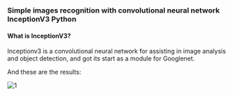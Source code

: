 ### Simple images recognition with convolutional neural network InceptionV3 Python

#### What is InceptionV3? 

Inceptionv3 is a convolutional neural network for assisting in image analysis and object detection, and got its start as a module for Googlenet.

And these are the results: 

![1](https://user-images.githubusercontent.com/63415652/91483545-7ded3b80-e86d-11ea-958c-9ad22629d7c3.PNG) 
